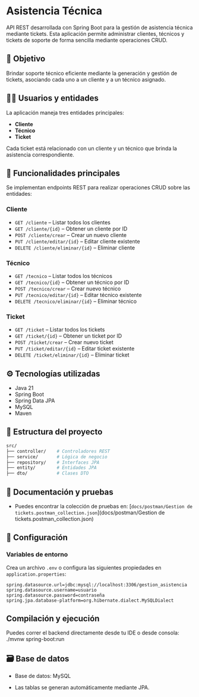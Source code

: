 # Asistencia Técnica

API REST desarrollada con Spring Boot para la gestión de asistencia técnica mediante tickets. Esta aplicación permite administrar clientes, técnicos y tickets de soporte de forma sencilla mediante operaciones CRUD.

## 📌 Objetivo

Brindar soporte técnico eficiente mediante la generación y gestión de tickets, asociando cada uno a un cliente y a un técnico asignado.

## 🧑‍💻 Usuarios y entidades

La aplicación maneja tres entidades principales:

- **Cliente**
- **Técnico**
- **Ticket**

Cada ticket está relacionado con un cliente y un técnico que brinda la asistencia correspondiente.

## 🚀 Funcionalidades principales

Se implementan endpoints REST para realizar operaciones CRUD sobre las entidades:

### Cliente
- `GET /cliente` – Listar todos los clientes
- `GET /cliente/{id}` – Obtener un cliente por ID
- `POST /cliente/crear` – Crear un nuevo cliente
- `PUT /cliente/editar/{id}` – Editar cliente existente
- `DELETE /cliente/eliminar/{id}` – Eliminar cliente

### Técnico
- `GET /tecnico` – Listar todos los técnicos
- `GET /tecnico/{id}` – Obtener un técnico por ID
- `POST /tecnico/crear` – Crear nuevo técnico
- `PUT /tecnico/editar/{id}` – Editar técnico existente
- `DELETE /tecnico/eliminar/{id}` – Eliminar técnico

### Ticket
- `GET /ticket` – Listar todos los tickets
- `GET /ticket/{id}` – Obtener un ticket por ID
- `POST /ticket/crear` – Crear nuevo ticket
- `PUT /ticket/editar/{id}` – Editar ticket existente
- `DELETE /ticket/eliminar/{id}` – Eliminar ticket

## ⚙️ Tecnologías utilizadas

- Java 21
- Spring Boot
- Spring Data JPA
- MySQL
- Maven

## 📂 Estructura del proyecto

```bash
src/
├── controller/    # Controladores REST
├── service/       # Lógica de negocio
├── repository/    # Interfaces JPA
├── entity/        # Entidades JPA
├── dto/           # Clases DTO
```

## 🧪 Documentación y pruebas

- Puedes encontrar la colección de pruebas en:
[`docs/postman/Gestion de tickets.postman_collection.json`](docs/postman/Gestion de tickets.postman_collection.json)

## 🔧 Configuración

### Variables de entorno

Crea un archivo `.env` o configura las siguientes propiedades en `application.properties`:

```properties
spring.datasource.url=jdbc:mysql://localhost:3306/gestion_asistencia
spring.datasource.username=usuario
spring.datasource.password=contraseña
spring.jpa.database-platform=org.hibernate.dialect.MySQLDialect
```

##  Compilación y ejecución
Puedes correr el backend directamente desde tu IDE o desde consola:
./mvnw spring-boot:run

## 🗃️ Base de datos

- Base de datos: MySQL

- Las tablas se generan automáticamente mediante JPA.


